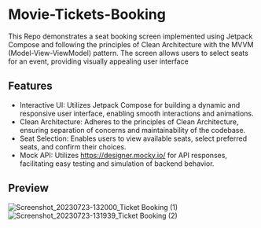 # Movie-Tickets-Booking
This Repo demonstrates a seat booking screen implemented using Jetpack Compose and following the principles of Clean Architecture with the MVVM (Model-View-ViewModel) pattern. The screen allows users to select seats for an event, providing visually appealing user interface

## Features
- Interactive UI: Utilizes Jetpack Compose for building a dynamic and responsive user interface, enabling smooth interactions and animations.
- Clean Architecture: Adheres to the principles of Clean Architecture, ensuring separation of concerns and maintainability of the codebase.
- Seat Selection: Enables users to view available seats, select preferred seats, and confirm their choices.
- Mock API: Utilizes https://designer.mocky.io/ for API responses, facilitating easy testing and simulation of backend behavior.

## Preview
![Screenshot_20230723-132000_Ticket Booking (1)](https://github.com/jiten-singh1/Movie-Tickets-Booking/assets/15105679/a3fe9bfe-0339-47cc-84a5-3d68c9e31708)
![Screenshot_20230723-131939_Ticket Booking (2)](https://github.com/jiten-singh1/Movie-Tickets-Booking/assets/15105679/b0589443-fdd3-436f-a694-38bbb97ba3c9)
